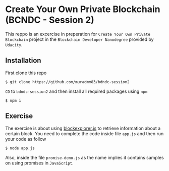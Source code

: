 # Create Your Own Private Blockchain (BCNDC - Session 2)

This reppo is an excercise in preperation for `Create Your Own Private Blockchain` project in the `Blockchain Developer Nanodegree` provided by `Udacity`.

## Installation

First clone this repo
```
$ git clone https://github.com/muradmm83/bdndc-session2
```

`CD` to `bdndc-session2` and then install all required packages using `npm`
```
$ npm i
```
## Exercise
The exercise is about using [blockexplorer.js](https://www.npmjs.com/package/blockexplorer) to retrieve information about a certain block. You need to complete the code inside file `app.js` and then run your code as follow
```
$ node app.js
```

Also, inside the file `promise-demo.js` as the name implies it contains samples on using promises in `JavaScript`.